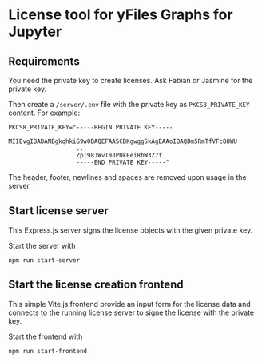# License tool for yFiles Graphs for Jupyter

## Requirements

You need the private key to create licenses. 
Ask Fabian or Jasmine for the private key.

Then create a `/server/.env` file with the private key as `PKCS8_PRIVATE_KEY` content. For example:
```text
PKCS8_PRIVATE_KEY="-----BEGIN PRIVATE KEY-----
                   MIIEvgIBADANBgkqhkiG9w0BAQEFAASCBKgwggSkAgEAAoIBAQDm5RmTfVFc88WU
                   ...
                   ZpI98JWvTmJPUkEeiRbW3Z7f
                   -----END PRIVATE KEY-----"
```
The header, footer, newlines and spaces are removed upon usage in the server.

## Start license server

This Express.js server signs the license objects with the given private key.

Start the server with
```shell
npm run start-server
```

## Start the license creation frontend

This simple Vite.js frontend provide an input form for the license data 
and connects to the running license server to signe the license with the
private key.

Start the frontend with
```shell
npm run start-frontend
```
